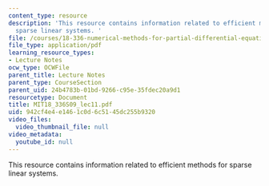 ```yaml
---
content_type: resource
description: 'This resource contains information related to efficient methods for
  sparse linear systems. '
file: /courses/18-336-numerical-methods-for-partial-differential-equations-spring-2009/942cf4e4e1461c0d6c5145dc255b9320_MIT18_336S09_lec11.pdf
file_type: application/pdf
learning_resource_types:
- Lecture Notes
ocw_type: OCWFile
parent_title: Lecture Notes
parent_type: CourseSection
parent_uid: 24b4783b-01bd-9266-c95e-35fdec20a9d1
resourcetype: Document
title: MIT18_336S09_lec11.pdf
uid: 942cf4e4-e146-1c0d-6c51-45dc255b9320
video_files:
  video_thumbnail_file: null
video_metadata:
  youtube_id: null
---
```

This resource contains information related to efficient methods for sparse linear systems. 


